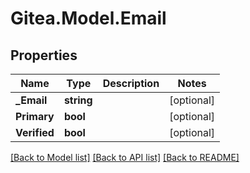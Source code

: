 
# Gitea.Model.Email

## Properties

Name | Type | Description | Notes
------------ | ------------- | ------------- | -------------
**_Email** | **string** |  | [optional] 
**Primary** | **bool** |  | [optional] 
**Verified** | **bool** |  | [optional] 

[[Back to Model list]](../README.md#documentation-for-models)
[[Back to API list]](../README.md#documentation-for-api-endpoints)
[[Back to README]](../README.md)

